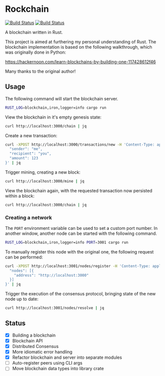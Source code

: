 # Rockchain

[![Build Status](https://github.com/kujenga/rockchain/actions/workflows/rust.yml/badge.svg)](https://github.com/kujenga/rockchain/actions)
[![Build Status](https://ci.appveyor.com/api/projects/status/ynq3ue8i6mfokljy?svg=true)](https://ci.appveyor.com/project/kujenga/blockchain)

A blockchain written in Rust.

This project is aimed at furthering my personal understanding of Rust. The
blockchain implementation is based on the following walkthrough, which was
originally done in Python:

https://hackernoon.com/learn-blockchains-by-building-one-117428612f46

Many thanks to the original author!

## Usage

The following command will start the blockchain server.

```sh
RUST_LOG=blockchain,iron,logger=info cargo run
```

View the blockchain in it's empty genesis state:

```sh
curl http://localhost:3000/chain | jq
```

Create a new transaction:

```sh
curl -XPOST http://localhost:3000/transactions/new -H 'Content-Type: application/json' --data '{
  "sender": "me",
  "recipient": "you",
  "amount": 123
}' | jq
```

Trigger mining, creating a new block:

```sh
curl http://localhost:3000/mine | jq
```

View the blockchain again, with the requested transaction now persisted within
a block:

```sh
curl http://localhost:3000/chain | jq
```

### Creating a network

The `PORT` environment variable can be used to set a custom port number. In
another window, another node can be started with the following command.

```sh
RUST_LOG=blockchain,iron,logger=info PORT=3001 cargo run
```

To manually register this node with the original one, the following request
can be performed:

```sh
curl -XPOST http://localhost:3001/nodes/register -H 'Content-Type: application/json' --data '{
  "nodes": [{
    "address": "http://localhost:3000"
  }]
}' | jq
```

Trigger the execution of the consensus protocol, bringing state of the new
node up to date:

```sh
curl http://localhost:3001/nodes/resolve | jq
```

## Status

- [x] Building a blockchain
- [x] Blockchain API
- [x] Distributed Consensus
- [x] More idiomatic error handling
- [x] Refactor blockchain and server into separate modules
- [ ] Auto-register peers using CLI args
- [ ] Move blockchain data types into library crate

